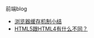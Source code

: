 前端blog
- [浏览器缓存机制小结](https://github.com/chenjiangsong/blog/issues/1)
- [HTML5跟HTML4有什么不同？](https://github.com/chenjiangsong/blog/issues/3)

